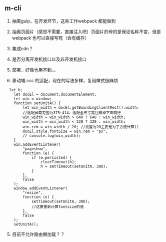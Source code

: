 ## m-cli

1. 抽离gulp，在开发环节，这些工作webpack 都能做到

2. 抽离页面片（感觉不需要，直接注入吧）页面片的母的是保证名称不变，但是webpack 也可以直接写死（会有缓存）

3. 集成cdn？

4. 是否分离开发机接口以及非开发机接口

5. 部署，好像也用不到。。


6. 移动端 css 的适配，现在的写法多样，复用样式很麻烦

```
  let h;
    let docEl = document.documentElement;
    let win = window;
    function setUnitA() {
        let win_width = docEl.getBoundingClientRect().width;
        //适配屏幕范围为375~414，适配全尺寸需注释掉下面两行
        win_width = win_width > 640 ? 640 : win_width;
        win_width = win_width < 320 ? 320 : win_width;
        win.rem = win_width / 20; //设置为20主要是为了方便计算()
        docEl.style.fontSize = win.rem + "px";
        // console.log(win_width);
    }
    win.addEventListener(
        "pageshow",
        function (e) {
            if (e.persisted) {
                clearTimeout(h);
                h = setTimeout(setUnitA, 300);
            }
        },
        false
    );
    window.addEventListener(
        "resize",
        function (e) {
            setTimeout(setUnitA, 300);
            //这要重新计算fontsize的值
        },
        false
    );
    setUnitA();

```

5. 目前不允许路由懒加载？？


